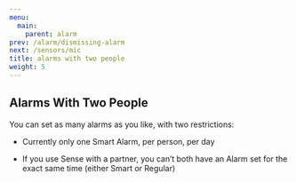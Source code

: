 ```yaml
---
menu:
  main:
    parent: alarm
prev: /alarm/dismissing-alarm
next: /sensors/mic
title: alarms with two people
weight: 5
---
```


## Alarms With Two People


You can set as many alarms as you like, with two restrictions:

- Currently only one Smart Alarm, per person, per day

- If you use Sense with a partner, you can’t both have an Alarm set for the exact same time (either Smart or Regular)

